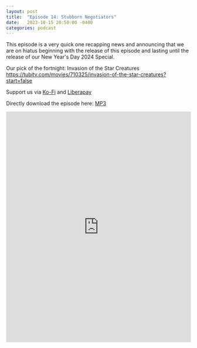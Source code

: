 ```yaml
---
layout: post
title:  "Episode 14: Stubborn Negotiators"
date:   2023-10-15 20:50:00 -0400
categories: podcast
---
```

This episode is a very quick one recapping news and announcing that we are on hiatus beginning with the release of this episode and lasting until the release of our New Year's Day 2024 Special.

Our pick of the fortnight: Invasion of the Star Creatures <https://tubitv.com/movies/710325/invasion-of-the-star-creatures?start=false>  

Support us via [Ko-Fi](https://ko-fi.com/smkellat) and [Liberapay](https://liberapay.com/smkellat)  

Directly download the episode here: [MP3](https://open.acast.com/public/streams/6410a80dec813e00110faed2/episodes/652b398f2681ee0012c09ab4.mp3)  

<iframe src="https://embed.acast.com/6410a80dec813e00110faed2?font-family=Exo%202&font-src=https%3A%2F%2Ffonts.googleapis.com%2Fcss%3Ffamily%3DExo%2B2&feed=true" frameBorder="0" width="100%" height="630px"></iframe>
